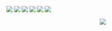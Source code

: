 ![](https://github-profile-summary-cards.vercel.app/api/cards/most-commit-language?username=EXA-Hub&theme=nord_dark)
![](https://github-profile-summary-cards.vercel.app/api/cards/repos-per-language?username=EXA-Hub&theme=nord_dark)
![](https://github-profile-trophy.vercel.app/?username=EXA-Hub&theme=dracula&margin-w=15&margin-h=15&no-frame=true)
![](https://github-readme-stats.vercel.app/api?username=EXA-Hub&count_private=true&show_icons=true&theme=react)
![](https://github-readme-stats.vercel.app/api/top-langs/?username=EXA-Hub&layout=compact&theme=dark)
![](https://activity-graph.herokuapp.com/graph?username=EXA-Hub&theme=github)

<p align="center" >   
  <img src="https://profile-counter.glitch.me/EXA-Hub/count.svg" />  
</p>
